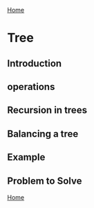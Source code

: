 [Home](README.md)
# Tree
## Introduction
## operations
## Recursion in trees
## Balancing a tree
## Example
## Problem to Solve
[Home](README.md)